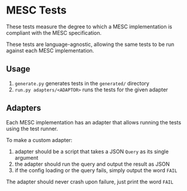 
# MESC Tests

These tests measure the degree to which a MESC implementation is compliant with the MESC specification.

These tests are language-agnostic, allowing the same tests to be run against each MESC implementation.

## Usage
1. `generate.py` generates tests in the `generated/` directory
2. `run.py adapters/<ADAPTOR>` runs the tests for the given adapter

## Adapters

Each MESC implementation has an adapter that allows running the tests using the test runner.

To make a custom adapter:
1. adapter should be a script that takes a JSON `Query` as its single argument
2. the adapter should run the query and output the result as JSON
3. if the config loading or the query fails, simply output the word `FAIL`

The adapter should never crash upon failure, just print the word `FAIL`

